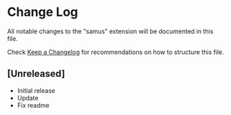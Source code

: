 # Change Log

All notable changes to the "samus" extension will be documented in this file.

Check [Keep a Changelog](http://keepachangelog.com/) for recommendations on how to structure this file.

## [Unreleased]

- Initial release
- Update
- Fix readme